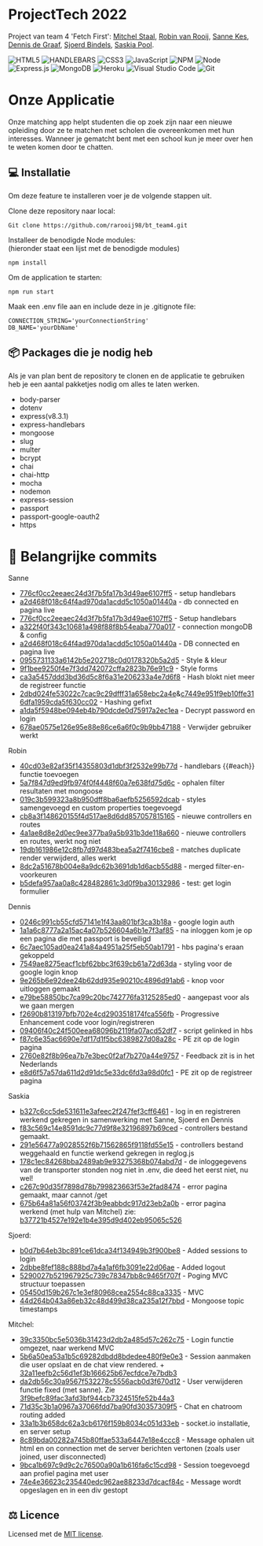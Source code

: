 # ProjectTech 2022
Project van team 4 'Fetch First': 
 <a href="https://github.com/Mitchel-DS">Mitchel Staal</a>,
 <a href="https://github.com/rarooij98">Robin van Rooij</a>,
 <a href="https://github.com/Sanne1998HvA">Sanne Kes</a>,
 <a href="https://github.com/DennisHvA">Dennis de Graaf</a>,
 <a href="https://github.com/SBindels">Sjoerd Bindels</a>,
 <a href="https://github.com/saskiapool">Saskia Pool</a>.

![HTML5](https://img.shields.io/badge/html5-%23E34F26.svg?style=for-the-badge&logo=html5&logoColor=white)
![HANDLEBARS](https://img.shields.io/badge/Handlebars.js-f0772b?style=for-the-badge&logo=handlebarsdotjs&logoColor=black)
![CSS3](https://img.shields.io/badge/css3-%231572B6.svg?style=for-the-badge&logo=css3&logoColor=white)
![JavaScript](https://img.shields.io/badge/javascript-%23323330.svg?style=for-the-badge&logo=javascript&logoColor=%23F7DF1E)
![NPM](https://img.shields.io/badge/NPM-%23000000.svg?style=for-the-badge&logo=npm&logoColor=white)
![Node](https://img.shields.io/badge/Node.js-339933?style=for-the-badge&logo=nodedotjs&logoColor=white)
![Express.js](https://img.shields.io/badge/express.js-%23404d59.svg?style=for-the-badge&logo=express&logoColor=%2361DAFB)
![MongoDB](https://img.shields.io/badge/MongoDB-%234ea94b.svg?style=for-the-badge&logo=mongodb&logoColor=white)
![Heroku](https://img.shields.io/badge/Heroku-430098?style=for-the-badge&logo=heroku&logoColor=white)
![Visual Studio Code](https://img.shields.io/badge/Visual%20Studio%20Code-0078d7.svg?style=for-the-badge&logo=visual-studio-code&logoColor=white)
![Git](https://img.shields.io/badge/git-%23F05033.svg?style=for-the-badge&logo=git&logoColor=white)

# Onze Applicatie
Onze matching app helpt studenten die op zoek zijn naar een nieuwe opleiding door ze te matchen met scholen die overeenkomen met hun interesses.
Wanneer je gematcht bent met een school kun je meer over hen te weten komen door te chatten.

## :computer: Installatie
Om deze feature te installeren voer je de volgende stappen uit.

Clone deze repository naar local: 

```
Git clone https://github.com/rarooij98/bt_team4.git
```

Installeer de benodigde Node modules: <br>
(hieronder staat een lijst met de benodigde modules)

```
npm install
```

Om de application te starten:

```
npm run start
```

Maak een .env file aan en include deze in je .gitignote file:

```
CONNECTION_STRING='yourConnectionString'
DB_NAME='yourDbName' 
```

## :package: Packages die je nodig heb
Als je van plan bent de repository te clonen en de applicatie te gebruiken heb je een aantal pakketjes nodig om alles te laten werken.

* body-parser
* dotenv
* express(v8.3.1)
* express-handlebars
* mongoose
* slug
* multer
* bcrypt
* chai
* chai-http
* mocha
* nodemon
* express-session
* passport
* passport-google-oauth2
* https

# :pushpin: Belangrijke commits

Sanne <br>
* [776cf0cc2eeaec24d3f7b5fa17b3d49ae6107ff5](https://github.com/rarooij98/bt_team4/commit/776cf0cc2eeaec24d3f7b5fa17b3d49ae6107ff5) - setup handlebars<br>
* [a2d468f018c64f4ad970da1acdd5c1050a01440a](https://github.com/rarooij98/bt_team4/commit/a2d468f018c64f4ad970da1acdd5c1050a01440a) - db connected en pagina live<br>
* [776cf0cc2eeaec24d3f7b5fa17b3d49ae6107ff5](https://github.com/rarooij98/bt_team4/commit/776cf0cc2eeaec24d3f7b5fa17b3d49ae6107ff5) - Setup handlebars
* [a322f40f343c10681a498f88f8b54eaba770a017](https://github.com/rarooij98/bt_team4/commit/a322f40f343c10681a498f88f8b54eaba770a017) - connection mongoDB & config
* [a2d468f018c64f4ad970da1acdd5c1050a01440a](https://github.com/rarooij98/bt_team4/commit/a2d468f018c64f4ad970da1acdd5c1050a01440a) - DB connected en pagina live
* [0955731133a6142b5e202718c0d0178320b5a2d5](https://github.com/rarooij98/bt_team4/commit/0955731133a6142b5e202718c0d0178320b5a2d5) - Style & kleur
* [9f1bee9250f4e7f3dd742072cffa2823b76e91c9](https://github.com/rarooij98/bt_team4/commit/9f1bee9250f4e7f3dd742072cffa2823b76e91c9) - Style forms
* [ca3a5457ddd3bd36d5c8f6a31e206233a4e7d6f8](https://github.com/rarooij98/bt_team4/commit/ca3a5457ddd3bd36d5c8f6a31e206233a4e7d6f8) - Hash blokt niet meer de registreer functie
* [2dbd024fe53022c7cac9c29dfff31a658ebc2a4e](https://github.com/rarooij98/bt_team4/commit/2dbd024fe53022c7cac9c29dfff31a658ebc2a4e)&[c7449e951f9eb10ffe316dfa1959cda5f630cc02](https://github.com/rarooij98/bt_team4/commit/c7449e951f9eb10ffe316dfa1959cda5f630cc02) - Hashing gefixt
* [a1da5f5948be094eb4b790dcde0d75917a2ec1ea](https://github.com/rarooij98/bt_team4/commit/a1da5f5948be094eb4b790dcde0d75917a2ec1ea) - Decrypt password en login
* [678ae0575e126e95e88e86ce6a6f0c9b9bb47188](https://github.com/rarooij98/bt_team4/commit/678ae0575e126e95e88e86ce6a6f0c9b9bb47188) - Verwijder gebruiker werkt

Robin <br>
* [40cd03e82af35f14355803d1dbf3f2532e99b77d](https://github.com/rarooij98/bt_team4/commit/40cd03e82af35f14355803d1dbf3f2532e99b77d) - handlebars {{#each}} functie toevoegen <br>
* [5a7f847d9ed9fb974f0f4448f60a7e638fd75d6c](https://github.com/rarooij98/bt_team4/commit/5a7f847d9ed9fb974f0f4448f60a7e638fd75d6c) - ophalen filter resultaten met mongoose <br>
* [019c3b599323a8b950dff8ba6aefb5256592dcab](https://github.com/rarooij98/bt_team4/commit/019c3b599323a8b950dff8ba6aefb5256592dcab) - styles samengevoegd en custom properties toegevoegd <br>
* [cb8a3f148620155f4d517ae8d6dd857057815165](https://github.com/rarooij98/bt_team4/commit/cb8a3f148620155f4d517ae8d6dd857057815165) - nieuwe controllers en routes <br>
* [4a1ae8d8e2d0ec9ee377ba9a5b931b3de118a660](https://github.com/rarooij98/bt_team4/commit/4a1ae8d8e2d0ec9ee377ba9a5b931b3de118a660) - nieuwe controllers en routes, werkt nog niet <br>
* [19db161986e12c8fb7d97d483bea5a2f7416cbe8](https://github.com/rarooij98/bt_team4/commit/19db161986e12c8fb7d97d483bea5a2f7416cbe8) - matches duplicate render verwijderd, alles werkt <br>
* [8dc2a51678b004e8a9dc62b3691db1d6acb55d88](https://github.com/rarooij98/bt_team4/commit/8dc2a51678b004e8a9dc62b3691db1d6acb55d88) - merged filter-en-voorkeuren <br>
* [b5defa957aa0a8c428482861c3d0f9ba30132986](https://github.com/rarooij98/bt_team4/commit/b5defa957aa0a8c428482861c3d0f9ba30132986) - test: get login formulier <br>

Dennis <br>
* [0246c991cb55cfd57141e1f43aa801bf3ca3b18a](https://github.com/rarooij98/bt_team4/commit/0246c991cb55cfd57141e1f43aa801bf3ca3b18a) - google login auth <br>
* [1a1a6c8777a2a15ac4a07b526604a6b1e7f3af85](https://github.com/rarooij98/bt_team4/commit/1a1a6c8777a2a15ac4a07b526604a6b1e7f3af85) - na inloggen kom je op een pagina die met passport is beveiligd <br>
* [6c7aec105ad0ea241a84a4951a25f5eb50ab1791](https://github.com/rarooij98/bt_team4/commit/6c7aec105ad0ea241a84a4951a25f5eb50ab1791) - hbs pagina's eraan gekoppeld <br>
* [7549ae8275eacf1cbf62bbc3f639cb61a72d63da](https://github.com/rarooij98/bt_team4/commit/7549ae8275eacf1cbf62bbc3f639cb61a72d63da) - styling voor de google login knop <br>
* [9e265b6e92dee24b62dd935e90210c4896d91ab6](https://github.com/rarooij98/bt_team4/commit/9e265b6e92dee24b62dd935e90210c4896d91ab6) - knop voor uitloggen gemaakt <br>
* [e79be58850bc7ca99c20bc742776fa3125285ed0](https://github.com/rarooij98/bt_team4/commit/e79be58850bc7ca99c20bc742776fa3125285ed0) - aangepast voor als we gaan mergen <br>
* [f2690b813197bfb702e4cd2903518174fca556fb](https://github.com/rarooij98/bt_team4/commit/f2690b813197bfb702e4cd2903518174fca556fb) - Progressive Enhancement code voor login/registreren <br>
* [09406f40c24f500eea68096b2119fa07acd52df7](https://github.com/rarooij98/bt_team4/commit/09406f40c24f500eea68096b2119fa07acd52df7) - script gelinked in hbs <br>
* [f87c6e35ac6690e7df17d1f5bc6389827d08a28c](https://github.com/rarooij98/bt_team4/commit/f87c6e35ac6690e7df17d1f5bc6389827d08a28c) - PE zit op de login pagina <br>
* [2760e82f8b96ea7b7e3bec0f2af7b270a44e9757](https://github.com/rarooij98/bt_team4/commit/2760e82f8b96ea7b7e3bec0f2af7b270a44e9757) - Feedback zit is in het Nederlands <br>
* [e8d6f57a57da611d2d91dc5e33dc6fd3a98d0fc1](https://github.com/rarooij98/bt_team4/commit/e8d6f57a57da611d2d91dc5e33dc6fd3a98d0fc1) - PE zit op de registreer pagina <br>

Saskia <br>
* [b327c6cc5de531611e3afeec2f247fef3cff6461](https://github.com/rarooij98/bt_team4/commit/b327c6cc5de531611e3afeec2f247fef3cff6461) - log in en registreren werkend gekregen in samenwerking met Sanne, Sjoerd en Dennis  <br>
* [f83c569c14e8591dc9c77d9f8e32196897b69ced](https://github.com/rarooij98/bt_team4/commit/b327c6cc5de531611e3afeec2f247fef3cff6461) - controllers bestand gemaakt.   <br>
* [291e56477a9028552f6b71562865f9118fd55e15](https://github.com/rarooij98/bt_team4/commit/291e56477a9028552f6b71562865f9118fd55e15) - controllers bestand weggehaald en functie werkend gekregen in reglog.js <br>
* [178c1ec84268bba2489ab9e93275368b074abd7d](https://github.com/rarooij98/bt_team4/commit/178c1ec84268bba2489ab9e93275368b074abd7d) - de inloggegevens van de transporter stonden nog niet in .env, die deed het eerst niet, nu wel! <br>
* [c267c90d35f7898d78b799823663f53e2fad8474](https://github.com/rarooij98/bt_team4/commit/c267c90d35f7898d78b799823663f53e2fad8474) - error pagina gemaakt, maar cannot /get <br>
* [675b64a81a56f03742f3b9eabbdc917d23eb2a0b](https://github.com/rarooij98/bt_team4/commit/c267c90d35f7898d78b799823663f53e2fad8474) - error pagina werkend (met hulp van Mitchel) zie: [b37721b4527e192e1b4e395d9d402eb95065c526](https://github.com/rarooij98/bt_team4/commit/b37721b4527e192e1b4e395d9d402eb95065c526) <br>

Sjoerd: <br>
* [b0d7b64eb3bc891ce61dca34f134949b3f900be8](https://github.com/rarooij98/bt_team4/commit/b0d7b64eb3bc891ce61dca34f134949b3f900be8) - Added sessions to login <br>
* [2dbbe8fef188c888bd7a4a1af6fb3091e22d06ae](https://github.com/rarooij98/bt_team4/commit/2dbbe8fef188c888bd7a4a1af6fb3091e22d06ae) - Added logout <br>
* [5290027b521967925c739c78347bb8c9465f707f](https://github.com/rarooij98/bt_team4/commit/5290027b521967925c739c78347bb8c9465f707f) - Poging MVC structuur toepassen <br>
* [05450d159b267c1e3ef80968cea2554c88ca3335](https://github.com/rarooij98/bt_team4/commit/05450d159b267c1e3ef80968cea2554c88ca3335) - MVC <br>
* [44d264b043a86eb32c48d499d38ca235a12f7bbd](https://github.com/rarooij98/bt_team4/commit/44d264b043a86eb32c48d499d38ca235a12f7bbd) - Mongoose topic timestamps <br>

Mitchel: <br>
* [39c3350bc5e5036b31423d2db2a485d57c262c75](https://github.com/rarooij98/bt_team4/commit/39c3350bc5e5036b31423d2db2a485d57c262c75) - Login functie omgezet, naar werkend MVC
* [5b6a50ea53a1b5c69282dbdd8bdedee480f9e0e3](https://github.com/rarooij98/bt_team4/commit/5b6a50ea53a1b5c69282dbdd8bdedee480f9e0e3) - Session aanmaken die user opslaat en de chat view rendered. + [32a11eefb2c56d1ef3b166625b67ecfdce7e7bdb3](https://github.com/rarooij98/bt_team4/commit/32a11eefb2c56d1ef3b166625b67ecfdce7e7bdb3)
* [da2db56c30a9567f532278c5556acb0d3f670d12](https://github.com/rarooij98/bt_team4/commit/da2db56c30a9567f532278c5556acb0d3f670d12) - User verwijderen functie fixed (met sanne). Zie [3f9befc89fac3afd3bf944cb7324515fe52b44a3](https://github.com/rarooij98/bt_team4/commit/3f9befc89fac3afd3bf944cb7324515fe52b44a3)
* [71d35c3b1a0967a37066fdd7ba90fd30357309f5](https://github.com/rarooij98/bt_team4/commit/71d35c3b1a0967a37066fdd7ba90fd30357309f5) - Chat en chatroom routing added
* [33a1b3b658dc62a3cb6176f159b8034c051d33eb](https://github.com/rarooij98/bt_team4/commit/33a1b3b658dc62a3cb6176f159b8034c051d33eb) - socket.io installatie, en server setup
* [8c89bda00282a745b80ffae533a6447e18e4ccc8](https://github.com/rarooij98/bt_team4/commit/8c89bda00282a745b80ffae533a6447e18e4ccc8) - Message ophalen uit html en on connection met de server berichten vertonen (zoals user joined, user disconnected)
* [9bca1b697c9d9c2c76500a90a1b616fa6c15cd98](https://github.com/rarooij98/bt_team4/commit/9bca1b697c9d9c2c76500a90a1b616fa6c15cd98) - Session toegevoegd aan profiel pagina met user
* [74e4e36623c235440edc962ae88233d7dcacf84c](https://github.com/rarooij98/bt_team4/commit/74e4e36623c235440edc962ae88233d7dcacf84c) - Message wordt opgeslagen en in een div gestopt




## :balance_scale: Licence
Licensed met de <a href="https://github.com/rarooij98/bt_team4/blob/main/LICENSE">MIT license</a>. 
